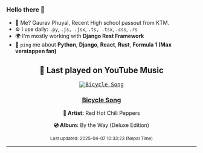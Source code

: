### Hello there 👋
- 💨 Me? Gaurav Phuyal, Recent High school passout from KTM.
- ⚙️ I use daily: `.py`, `.js, .jsx`, `.ts, .tsx`, `.css`, `.rs`
- 🌍 I'm mostly working with **Django Rest Framework**
- 💬 `ping` me about **Python**, **Django**, **React**, **Rust**, **Formula 1 (Max verstappen fan)**
<!-- YOUTUBE-MUSIC-START -->
<div align='center'>

## 🎵 Last played on YouTube Music

<kbd>

[![Bicycle Song](https://lastfm.freetls.fastly.net/i/u/174s/598b41917c70a08782be7986198fabdc.jpg)](https://lastfm.freetls.fastly.net/i/u/174s/598b41917c70a08782be7986198fabdc.jpg)

</kbd>

### [Bicycle Song](https://www.youtube.com/results?search_query=Red%20Hot%20Chili%20Peppers%20Bicycle%20Song)

**🎤 Artist:** Red Hot Chili Peppers

**💿 Album:** By the Way (Deluxe Edition)

<sub>Last updated: 2025-04-07 10:33:23 (Nepal Time)</sub>

</div>

<!-- YOUTUBE-MUSIC-END -->
<hr>

